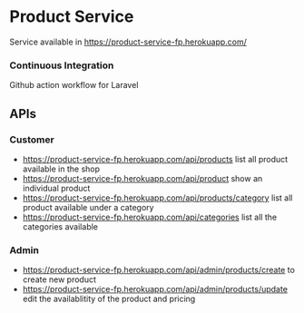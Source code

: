 # Product Service
Service available in <a href="https://product-service-fp.herokuapp.com/">https://product-service-fp.herokuapp.com/</a>
### Continuous Integration
Github action workflow for Laravel

## APIs
### Customer
- <a href="https://product-service-fp.herokuapp.com/api/products">https://product-service-fp.herokuapp.com/api/products</a> list all product available in the shop
- <a href="https://product-service-fp.herokuapp.com/api/product">https://product-service-fp.herokuapp.com/api/product</a> show an individual product
- <a href="https://product-service-fp.herokuapp.com/api/products/category">https://product-service-fp.herokuapp.com/api/products/category</a> list all product available under a category
- <a href="https://product-service-fp.herokuapp.com/api/categories">https://product-service-fp.herokuapp.com/api/categories</a> list all the categories available

### Admin
- <a href="https://product-service-fp.herokuapp.com/api/admin/products/create">https://product-service-fp.herokuapp.com/api/admin/products/create</a> to create new product
- <a href="https://product-service-fp.herokuapp.com/api/admin/products/update">https://product-service-fp.herokuapp.com/api/admin/products/update</a> edit the availablitity of the product and pricing
